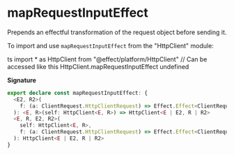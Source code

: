 # mapRequestInputEffect

Prepends an effectful transformation of the request object before sending it.

To import and use `mapRequestInputEffect` from the "HttpClient" module:

ts
import \* as HttpClient from "@effect/platform/HttpClient"
// Can be accessed like this
HttpClient.mapRequestInputEffect
undefined

**Signature**

```ts
export declare const mapRequestInputEffect: {
  <E2, R2>(
    f: (a: ClientRequest.HttpClientRequest) => Effect.Effect<ClientRequest.HttpClientRequest, E2, R2>
  ): <E, R>(self: HttpClient<E, R>) => HttpClient<E | E2, R | R2>
  <E, R, E2, R2>(
    self: HttpClient<E, R>,
    f: (a: ClientRequest.HttpClientRequest) => Effect.Effect<ClientRequest.HttpClientRequest, E2, R2>
  ): HttpClient<E | E2, R | R2>
}
```
